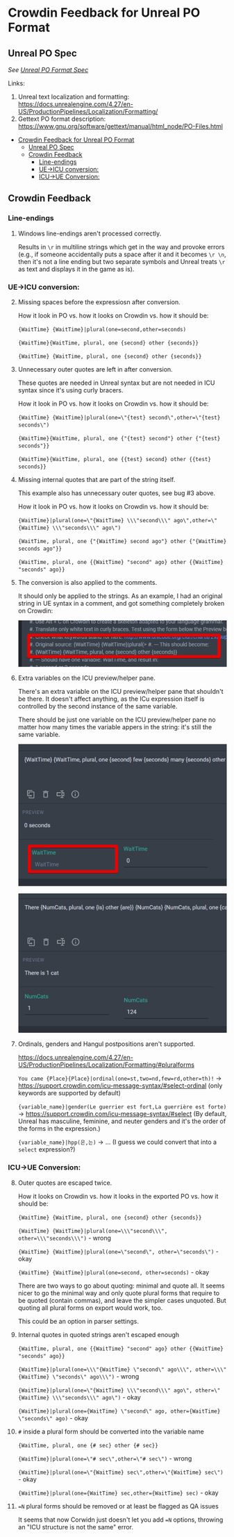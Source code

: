 # Crowdin Feedback for Unreal PO Format

## Unreal PO Spec

*See [Unreal PO Format Spec](README.md)*

Links:
1. Unreal text localization and formatting: https://docs.unrealengine.com/4.27/en-US/ProductionPipelines/Localization/Formatting/
2. Gettext PO format description: https://www.gnu.org/software/gettext/manual/html_node/PO-Files.html

- [Crowdin Feedback for Unreal PO Format](#crowdin-feedback-for-unreal-po-format)
  - [Unreal PO Spec](#unreal-po-spec)
  - [Crowdin Feedback](#crowdin-feedback)
    - [Line-endings](#line-endings)
    - [UE→ICU conversion:](#ueicu-conversion)
    - [ICU→UE Conversion:](#icuue-conversion)

## Crowdin Feedback

### Line-endings

1. Windows line-endings aren't processed correctly.

    Results in `\r` in multiline strings which get in the way and provoke errors (e.g., if someone accidentally puts a space after it and it becomes `\r \n`, then it's not a line ending but two separate symbols and Unreal treats `\r` as text and displays it in the game as is).

### UE→ICU conversion:

2. Missing spaces before the expressiosn after conversion.

    How it look in PO vs. how it looks on Crowdin vs. how it should be:

    `{WaitTime} {WaitTime}|plural(one=second,other=seconds)`

    `{WaitTime}{WaitTime, plural, one {second} other {seconds}}`

    `{WaitTime} {WaitTime, plural, one {second} other {seconds}}`

3. Unnecessary outer quotes are left in after conversion.

    These quotes are needed in Unreal syntax but are not needed in ICU syntax since it's using curly bracers.

    How it look in PO vs. how it looks on Crowdin vs. how it should be:

    `{WaitTime} {WaitTime}|plural(one=\"{test} second\",other=\"{test} seconds\")`

    `{WaitTime}{WaitTime, plural, one {"{test} second"} other {"{test} seconds"}}`

    `{WaitTime}{WaitTime, plural, one {{test} second} other {{test} seconds}}`

4. Missing internal quotes that are part of the string itself.

    This example also has unnecessary outer quotes, see bug #3 above.

    How it look in PO vs. how it looks on Crowdin vs. how it should be: 
    
    `{WaitTime}|plural(one=\"{WaitTime} \\\"second\\\" ago\",other=\"{WaitTime} \\\"seconds\\\" ago\")`

    `{WaitTime, plural, one {"{WaitTime} second ago"} other {"{WaitTime} seconds ago"}}`
    
    `{WaitTime, plural, one {{WaitTime} "second" ago} other {{WaitTime} "seconds" ago}}`

5. The conversion is also applied to the comments.

    It should only be applied to the strings. As an example, I had an original string in UE syntax in a comment, and got something completely broken on Crowdin:

    ![Broken ICU in comments](images/broken-icu-in-extracted-comments.png)

6. Extra variables on the ICU preview/helper pane.

    There's an extra variable on the ICU preview/helper pane that shouldn't be there. It doesn't affect anything, as the ICu expression itself is controlled by the second instance of the same variable.

    There should be just one variable on the ICU preview/helper pane no matter how many times the variable appers in the string: it's still the same variable.
    
    ![Duplicared ICU variables](images/duplicated-variable-in-ICU-preview-1.png)

    ![Duplicated ICU variables](images/duplicated-variable-in-ICU-preview-2.png)

7. Ordinals, genders and Hangul postpositions aren't supported.

    https://docs.unrealengine.com/4.27/en-US/ProductionPipelines/Localization/Formatting/#pluralforms

    `You came {Place}{Place}|ordinal(one=st,two=nd,few=rd,other=th)!` → https://support.crowdin.com/icu-message-syntax/#select-ordinal (only keywords are supported by default)

    `{variable_name}|gender(Le guerrier est fort,La guerrière est forte)` → https://support.crowdin.com/icu-message-syntax/#select (By default, Unreal has masculine, feminine, and neuter genders and it's the order of the forms in the expression.)

    `{variable_name}|hpp(은,는)` → ... (I guess we could convert that into a `select` expression?)

### ICU→UE Conversion:

8. Outer quotes are escaped twice.

    How it looks on Crowdin vs. how it looks in the exported PO vs. how it should be:

    `{WaitTime} {WaitTime, plural, one {second} other {seconds}}`

    `{WaitTime} {WaitTime}|plural(one=\\\"second\\\", other=\\\"seconds\\\")` - wrong

    `{WaitTime} {WaitTime}|plural(one=\"second\", other=\"seconds\")` - okay

    `{WaitTime} {WaitTime}|plural(one=second, other=seconds)` - okay

    There are two ways to go about quoting: minimal and quote all. It seems nicer to go the minimal way and only quote plural forms that require to be quoted (contain commas), and leave the simpler cases unquoted. But quoting all plural forms on export would work, too.

    This could be an option in parser settings.

9. Internal quotes in quoted strings aren't escaped enough

    `{WaitTime, plural, one {{WaitTime} "second" ago} other {{WaitTime} "seconds" ago}}`

    `{WaitTime}|plural(one=\\\"{WaitTime} \"second\" ago\\\", other=\\\"{WaitTime} \"seconds\" ago\\\")` - wrong

    `{WaitTime}|plural(one=\"{WaitTime} \\\"second\\\" ago\", other=\"{WaitTime} \\\"seconds\\\" ago\")` - okay

    `{WaitTime}|plural(one={WaitTime} \"second\" ago, other={WaitTime} \"seconds\" ago)` - okay

10. `#` inside a plural form should be converted into the variable name

    `{WaitTime, plural, one {# sec} other {# sec}}`

    `{WaitTime}|plural(one=\"# sec\",other=\"# sec\")` - wrong

    `{WaitTime}|plural(one=\"{WaitTime} sec\",other=\"{WaitTime} sec\")` - okay

    `{WaitTime}|plural(one={WaitTime} sec,other={WaitTime} sec)` - okay

11. `=N` plural forms should be removed or at least be flagged as QA issues

    It seems that now Corwidn just doesn't let you add `=N` options, throwing an "ICU structure is not the same" error.